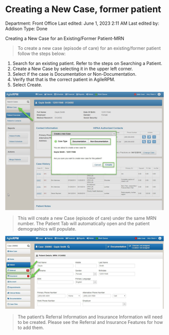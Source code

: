 # Creating a New Case, former patient

Department: Front Office
Last edited: June 1, 2023 2:11 AM
Last edited by: Addison
Type: Done

Creating a New Case for an Existing/Former Patient-MRN

> To create a new case (episode of care) for an existing/former patient follow the steps below:
> 
1. Search for an existing patient. Refer to the steps on Searching a Patient.
2. Create a New Case by selecting it in the upper left corner.
3. Select if the case is Documentation or Non-Documentation.
4. Verify that that is the correct patient in AgileRPM.
5. Select Create.

![Creating%20a%20New%20Case,%20former%20patient%206686753301bc4e22b737487d1c0e29b6/image2.jpeg](Creating%20a%20New%20Case,%20former%20patient%206686753301bc4e22b737487d1c0e29b6/image2.jpeg)

> This will create a new Case (episode of care) under the same MRN number. The Patient Tab will automatically open and the patient demographics will populate.
> 

![Creating%20a%20New%20Case,%20former%20patient%206686753301bc4e22b737487d1c0e29b6/image3.jpeg](Creating%20a%20New%20Case,%20former%20patient%206686753301bc4e22b737487d1c0e29b6/image3.jpeg)

> The patient’s Referral Information and Insurance Information will need to be created. Please see the Referral and Insurance Features for how to add them.
>